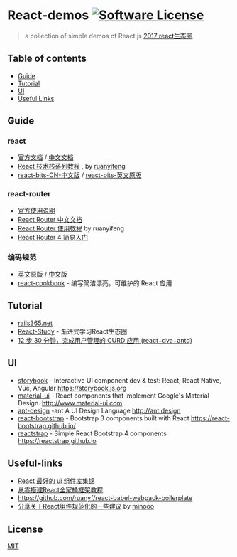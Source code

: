 # React-demos [![Software License](https://img.shields.io/badge/license-MIT-brightgreen.svg)](LICENSE)
> a collection of simple demos of React.js [2017 react生态圈](https://risingstars.js.org/2017/zh/#section-react)

## Table of contents

- [Guide](#guide)
- [Tutorial](#tutorial)
- [UI](#ui)
- [Useful Links](#useful-links)

## Guide

### react

- [官方文档](https://reactjs.org/) / [中文文档](https://doc.react-china.org/)
- [React 技术栈系列教程](http://www.ruanyifeng.com/blog/2016/09/react-technology-stack.html) , by [ruanyifeng](https://github.com/ruanyf)
- [react-bits-CN-中文版](https://github.com/hateonion/react-bits-CN) / [react-bits-英文原版](https://github.com/vasanthk/react-bits)

### react-router

- [官方使用说明](https://reacttraining.com/react-router/web/guides/philosophy)
- [React Router 中文文档](http://react-guide.github.io/react-router-cn/)
- [React Router 使用教程](http://www.ruanyifeng.com/blog/2016/05/react_router.html?20180529223514) by ruanyifeng
- [React Router 4 简易入门](https://segmentfault.com/a/1190000010174260)

### 编码规范

- [英文原版](https://github.com/airbnb/javascript/tree/master/react) / [中文版](https://github.com/JasonBoy/javascript/tree/master/react)
- [react-cookbook](https://github.com/shimohq/react-cookbook) - 编写简洁漂亮，可维护的 React 应用

## Tutorial

- [rails365.net](https://www.rails365.net/playlists)
- [React-Study](https://github.com/minooo/React-Study) - 渐进式学习React生态圈
- [12 步 30 分钟，完成用户管理的 CURD 应用 (react+dva+antd)](https://github.com/sorrycc/blog/issues/18)


## UI

- [storybook](https://github.com/storybooks/storybook) - Interactive UI component dev & test: React, React Native, Vue, Angular https://storybook.js.org
- [material-ui](https://github.com/mui-org/material-ui) - React components that implement Google's Material Design. http://www.material-ui.com
- [ant-design](https://github.com/ant-design/ant-design) -ant A UI Design Language http://ant.design
- [react-bootstrap](https://github.com/react-bootstrap/react-bootstrap) - Bootstrap 3 components built with React https://react-bootstrap.github.io/
- [reactstrap](https://github.com/reactstrap/reactstrap) - Simple React Bootstrap 4 components https://reactstrap.github.io



## Useful-links

- [React 最好的 ui 组件库集锦](https://www.rails365.net/articles/react-zui-hao-de-ui-zu-jian-ku-ji-jin)
- [从零搭建React全家桶框架教程](https://github.com/brickspert/blog/issues/1)
- https://github.com/ruanyf/react-babel-webpack-boilerplate
- [分享关于React组件规范化的一些建议](https://github.com/minooo/React-Study/issues/6) by [minooo](https://github.com/minooo)

## License

[MIT](http://opensource.org/licenses/MIT)

 

